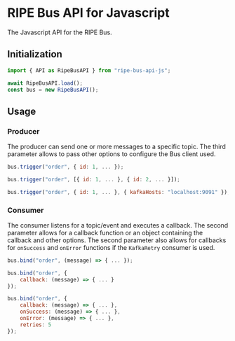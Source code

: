 # RIPE Bus API for Javascript

The Javascript API for the RIPE Bus.

## Initialization

```javascript
import { API as RipeBusAPI } from "ripe-bus-api-js";

await RipeBusAPI.load();
const bus = new RipeBusAPI();
```

## Usage

### Producer

The producer can send one or more messages to a specific topic. The third parameter allows to pass other options to configure the Bus client used.

```javascript
bus.trigger("order", { id: 1, ... });

bus.trigger("order", [{ id: 1, ... }, { id: 2, ... }]);

bus.trigger("order", { id: 1, ... }, { kafkaHosts: "localhost:9091" });
```

### Consumer

The consumer listens for a topic/event and executes a callback. The second parameter allows for a callback function or an object containing the callback and other options. The second parameter also allows for callbacks for `onSuccess` and `onError` functions if the `KafkaRetry` consumer is used.

```javascript
bus.bind("order", (message) => { ... });

bus.bind("order", {
    callback: (message) => { ... }
});

bus.bind("order", {
    callback: (message) => { ... },
    onSuccess: (message) => { ... },
    onError: (message) => { ... },
    retries: 5
});
```
